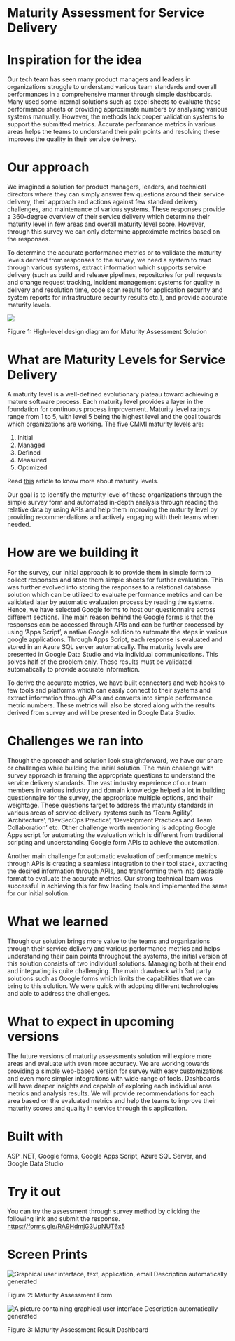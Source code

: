 # Maturity Assessment for Service Delivery

# Inspiration for the idea

Our tech team has seen many product managers and leaders in organizations struggle to understand various team standards and overall performances in a comprehensive manner through simple dashboards. Many used some internal solutions such as excel sheets to evaluate these performance sheets or providing approximate numbers by analysing various systems manually. However, the methods lack proper validation systems to support the submitted metrics. Accurate performance metrics in various areas helps the teams to understand their pain points and resolving these improves the quality in their service delivery.

# Our approach

We imagined a solution for product managers, leaders, and technical directors where they can simply answer few questions around their service delivery, their approach and actions against few standard delivery challenges, and maintenance of various systems. These responses provide a 360-degree overview of their service delivery which determine their maturity level in few areas and overall maturity level score. However, through this survey we can only determine approximate metrics based on the responses.

To determine the accurate performance metrics or to validate the maturity levels derived from responses to the survey, we need a system to read through various systems, extract information which supports service delivery (such as build and release pipelines, repositories for pull requests and change request tracking, incident management systems for quality in delivery and resolution time, code scan results for application security and system reports for infrastructure security results etc.), and provide accurate maturity levels.

![](media/11d225e9261bb20e9af5fe0cccc4b031.png)

Figure 1: High-level design diagram for Maturity Assessment Solution

# What are Maturity Levels for Service Delivery

A maturity level is a well-defined evolutionary plateau toward achieving a mature software process. Each maturity level provides a layer in the foundation for continuous process improvement. Maturity level ratings range from 1 to 5, with level 5 being the highest level and the goal towards which organizations are working. The five CMMI maturity levels are:

1.  Initial
2.  Managed
3.  Defined
4.  Measured
5.  Optimized

Read [this](https://www.bmc.com/blogs/cmmi-capability-maturity-model-integration/) article to know more about maturity levels.

Our goal is to identify the maturity level of these organizations through the simple survey form and automated in-depth analysis through reading the relative data by using APIs and help them improving the maturity level by providing recommendations and actively engaging with their teams when needed.

# How are we building it

For the survey, our initial approach is to provide them in simple form to collect responses and store them simple sheets for further evaluation. This was further evolved into storing the responses to a relational database solution which can be utilized to evaluate performance metrics and can be validated later by automatic evaluation process by reading the systems. Hence, we have selected Google forms to host our questionnaire across different sections. The main reason behind the Google forms is that the responses can be accessed through APIs and can be further processed by using ‘Apps Script’, a native Google solution to automate the steps in various google applications. Through Apps Script, each response is evaluated and stored in an Azure SQL server automatically. The maturity levels are presented in Google Data Studio and via individual communications. This solves half of the problem only. These results must be validated automatically to provide accurate information.

To derive the accurate metrics, we have built connectors and web hooks to few tools and platforms which can easily connect to their systems and extract information through APIs and converts into simple performance metric numbers. These metrics will also be stored along with the results derived from survey and will be presented in Google Data Studio.

# Challenges we ran into

Though the approach and solution look straightforward, we have our share or challenges while building the initial solution. The main challenge with survey approach is framing the appropriate questions to understand the service delivery standards. The vast industry experience of our team members in various industry and domain knowledge helped a lot in building questionnaire for the survey, the appropriate multiple options, and their weightage. These questions target to address the maturity standards in various areas of service delivery systems such as ‘Team Agility’, ‘Architecture’, ‘DevSecOps Practice’, ‘Development Practices and Team Collaboration’ etc. Other challenge worth mentioning is adopting Google Apps script for automating the evaluation which is different from traditional scripting and understanding Google form APIs to achieve the automation.

Another main challenge for automatic evaluation of performance metrics through APIs is creating a seamless integration to their tool stack, extracting the desired information through APIs, and transforming them into desirable format to evaluate the accurate metrics. Our strong technical team was successful in achieving this for few leading tools and implemented the same for our initial solution.

# What we learned

Though our solution brings more value to the teams and organizations through their service delivery and various performance metrics and helps understanding their pain points throughout the systems, the initial version of this solution consists of two individual solutions. Managing both at their end and integrating is quite challenging. The main drawback with 3rd party solutions such as Google forms which limits the capabilities that we can bring to this solution. We were quick with adopting different technologies and able to address the challenges.

# What to expect in upcoming versions

The future versions of maturity assessments solution will explore more areas and evaluate with even more accuracy. We are working towards providing a simple web-based version for survey with easy customizations and even more simpler integrations with wide-range of tools. Dashboards will have deeper insights and capable of exploring each individual area metrics and analysis results. We will provide recommendations for each area based on the evaluated metrics and help the teams to improve their maturity scores and quality in service through this application.

# Built with

ASP .NET, Google forms, Google Apps Script, Azure SQL Server, and Google Data Studio

# Try it out

You can try the assessment through survey method by clicking the following link and submit the response. <https://forms.gle/RA9HdmjG3UpNUT6x5>

# Screen Prints

![Graphical user interface, text, application, email Description automatically generated](media/cf2e299bc57899459be76954c179b7d7.png)

Figure 2: Maturity Assessment Form

![A picture containing graphical user interface Description automatically generated](media/4df9585923e6b4b51fc8ded5b63574ad.png)

Figure 3: Maturity Assessment Result Dashboard
